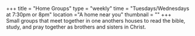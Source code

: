 +++
title = "Home Groups"
type = "weekly"
time = "Tuesdays/Wednesdays at 7:30pm or 8pm"
location ="A home near you"
thumbnail = ""
+++  
Small groups that meet together in one anothers houses to read the bible, study, and pray together as brothers and sisters in Christ. 
